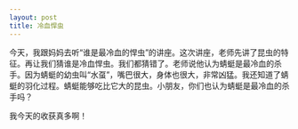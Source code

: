 ```yaml
---
layout: post
title: 冷血悍虫
---
```



今天，我跟妈妈去听“谁是最冷血的悍虫”的讲座。这次讲座，老师先讲了昆虫的特征。再让我们猜谁是冷血悍虫。我们都猜错了。老师说他认为蜻蜓是最冷血的杀手。因为蜻蜓的幼虫叫“水虿”，嘴巴很大，身体也很大，非常凶猛。我还知道了蜻蜓的羽化过程。蜻蜓能够吃比它大的昆虫。小朋友，你们也认为蜻蜓是最冷血的杀手吗？

我今天的收获真多啊！
